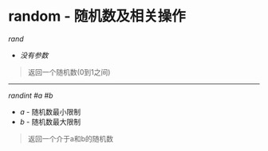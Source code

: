 # random - 随机数及相关操作

*rand*

  - *没有参数*

> 返回一个随机数(0到1之间)

- - -

*randint \#a \#b*

  - *a* - 随机数最小限制
  - *b* - 随机数最大限制

> 返回一个介于a和b的随机数
